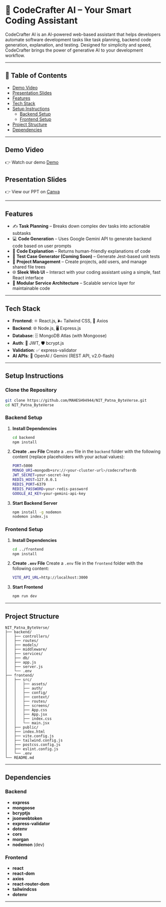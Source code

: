 # 🚀 CodeCrafter AI – Your Smart Coding Assistant

CodeCrafter AI is an AI-powered web-based assistant that helps developers automate software development tasks like task planning, backend code generation, explanation, and testing. Designed for simplicity and speed, CodeCrafter brings the power of generative AI to your development workflow.

---

## 📌 Table of Contents

- [Demo Video](#demo-video)
- [Presentation Slides](#presentation-slides)
- [Features](#features)
- [Tech Stack](#tech-stack)
- [Setup Instructions](#setup-instructions)
  - [Backend Setup](#backend-setup)
  - [Frontend Setup](#frontend-setup)
- [Project Structure](#project-structure)
- [Dependencies](#dependencies)

---

## Demo Video

👉 Watch our demo [Demo](https://drive.google.com/drive/folders/1QIPLOQKvZxfboMw55VKMOQcQOtBJ1bur)

## Presentation Slides

👉 View our PPT on [Canva](https://www.canva.com/design/DAGkaTsGrUY/pRVdcUnNBYq3eXFpqQzsdw/edit?utm_content=DAGkaTsGrUY&utm_campaign=designshare&utm_medium=link2&utm_source=sharebutton)

---

## Features

- ✍️ **Task Planning** – Breaks down complex dev tasks into actionable subtasks
- 💻 **Code Generation** – Uses Google Gemini API to generate backend code based on user prompts
- 🧠 **Code Explanation** – Returns human-friendly explanations of code
- 🧪 **Test Case Generator (Coming Soon)** – Generate Jest-based unit tests
- 🧩 **Project Management** – Create projects, add users, and manage shared file trees
- 🌐 **Sleek Web UI** – Interact with your coding assistant using a simple, fast React interface
- 🧩 **Modular Service Architecture** – Scalable service layer for maintainable code

---

## Tech Stack

- **Frontend**: ⚛️ React.js, 🌬️ Tailwind CSS, 🔗 Axios
- **Backend**: 🌐 Node.js, 🖥️ Express.js
- **Database**: 🗄️ MongoDB Atlas (with Mongoose)
- **Auth**: 🔑 JWT, 🛡️ bcrypt.js
- **Validation**: ✅ express-validator
- **AI APIs**: 🤖 OpenAI / Gemini (REST API, v2.0-flash)

---

## Setup Instructions

### Clone the Repository

```bash
git clone https://github.com/MAHESH94944/NIT_Patna_ByteVerse.git
cd NIT_Patna_ByteVerse
```

### Backend Setup

1. **Install Dependencies**
   ```bash
   cd backend
   npm install
   ```
2. **Create `.env` File**
   Create a `.env` file in the `backend` folder with the following content (replace placeholders with your actual values):
   ```bash
   PORT=5000
   MONGO_URI=mongodb+srv://<your-cluster-url>/codecrafterdb
   JWT_SECRET=your-secret-key
   REDIS_HOST=127.0.0.1
   REDIS_PORT=6379
   REDIS_PASSWORD=your-redis-password
   GOOGLE_AI_KEY=your-gemini-api-key
   ```
3. **Start Backend Server**
   ```bash
   npm install -g nodemon
   nodemon index.js
   ```

### Frontend Setup

1. **Install Dependencies**
   ```bash
   cd ../frontend
   npm install
   ```
2. **Create `.env` File**
   Create a `.env` file in the `frontend` folder with the following content:
   ```bash
   VITE_API_URL=http://localhost:3000
   ```
3. **Start Frontend**
   ```bash
   npm run dev
   ```

---

## Project Structure

```
NIT_Patna_ByteVerse/
├── backend/
│   ├── controllers/
│   ├── routes/
│   ├── models/
│   ├── middleware/
│   ├── services/
│   ├── db/
│   ├── app.js
│   ├── server.js
│   └── .env
├── frontend/
│   ├── src/
│   │   ├── assets/
│   │   ├── auth/
│   │   ├── config/
│   │   ├── context/
│   │   ├── routes/
│   │   ├── screens/
│   │   ├── App.css
│   │   ├── App.jsx
│   │   ├── index.css
│   │   └── main.jsx
│   ├── public/
│   ├── index.html
│   ├── vite.config.js
│   ├── tailwind.config.js
│   ├── postcss.config.js
│   ├── eslint.config.js
│   └── .env
└── README.md
```

---

## Dependencies

### Backend

- **express**
- **mongoose**
- **bcryptjs**
- **jsonwebtoken**
- **express-validator**
- **dotenv**
- **cors**
- **morgan**
- **nodemon** (dev)

### Frontend

- **react**
- **react-dom**
- **axios**
- **react-router-dom**
- **tailwindcss**
- **dotenv**

---
